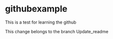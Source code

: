 # githubexample
This is a test for learning the github

This change belongs to the branch Update_readme
